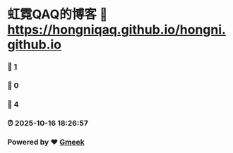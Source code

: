 # 虹霓QAQ的博客 :link: https://hongniqaq.github.io/hongni.github.io 
### :page_facing_up: [1](https://hongniqaq.github.io/hongni.github.io/tag.html) 
### :speech_balloon: 0 
### :hibiscus: 4 
### :alarm_clock: 2025-10-16 18:26:57 
### Powered by :heart: [Gmeek](https://github.com/Meekdai/Gmeek)
